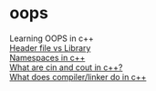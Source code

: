 # oops
Learning OOPS in c++<br>
[Header file vs Library](https://stackoverflow.com/questions/924485/whats-the-difference-between-a-header-file-and-a-library) <br>
[Namespaces in c++](https://www.geeksforgeeks.org/namespace-in-c/)<br>
[What are cin and cout in c++?](https://stackoverflow.com/questions/20070606/cout-and-cin-are-not-functions-so-what-are-they)<br>
[What does compiler/linker do in c++](https://stackoverflow.com/questions/6264249/how-does-the-compilation-linking-process-work)
